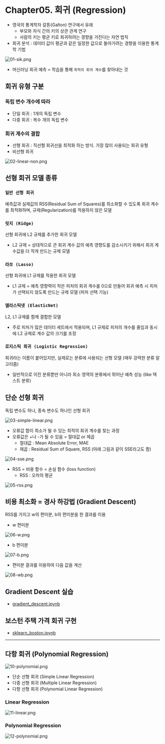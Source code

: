 # Chapter05. 회귀 (Regression)

- 영국의 통계학자 갈톤(Galton) 연구에서 유래
  - 부모와 자식 간의 키의 상관 관계 연구
  - 사람의 키는 평균 키로 회귀하려는 경향을 가진다는 자연 법칙
- 회귀 분석 : 데이터 값이 평균과 같은 일정한 값으로 돌아가려는 경향을 이용한 통계학 기법

![01-sik.png](img/01-sik.png)

- 머신러닝 회귀 예측 = 학습을 통해 `최적의 회귀 계수`를 찾아내는 것


## 회귀 유형 구분

### 독립 변수 개수에 따라
- 단일 회귀 : 1개의 독립 변수
- 다중 회귀 : 복수 개의 독립 변수


### 회귀 계수의 결합
- 선형 회귀 : 직선형 회귀선을 최적화 하는 방식. 가장 많이 사용되는 회귀 유형
- 비선형 회귀

![02-linear-non.png](img/02-linear-non.png)


## 선형 회귀 모델 종류

### `일반 선형 회귀`
예측값과 실제값의 RSS(Residual Sum of Squares)를 최소화할 수 있도록 회귀 계수를 최적화하며, 규제(Regularization)를 적용하지 않은 모델


### `릿지 (Ridge)`
선형 회귀에 L2 규제를 추가한 회귀 모델

- L2 규제 = 상대적으로 큰 회귀 계수 값의 예측 영향도를 감소시키기 위해서 회귀 계수값을 더 작게 만드는 규제 모델


### `라쏘 (Lasso)`
선형 회귀에 L1 규제를 적용한 회귀 모델

- L1 규제 = 예측 영향력이 작은 피처의 회귀 계수를 0으로 만들어 회귀 예측 시 피처가 선택되지 않도록 만드는 규제 모델 (피처 선택 기능)


### `엘라스틱넷 (ElasticNet)`
L2, L1 규제를 함께 결합한 모델

- 주로 피처가 많은 데이터 세트에서 적용되며, L1 규제로 피처의 개수를 줄임과 동시에 L2 규제로 계수 값의 크기를 조정


### `로지스틱 회귀 (Logistic Regression)`
회귀라는 이름이 붙어있지만, 실제로는 분류에 사용되는 선형 모델 (매우 강력한 분류 알고리즘)

- 일반적으로 이진 분류뿐만 아니라 희소 영역의 분류에서 뛰어난 예측 성능 (like 텍스트 분류)


## 단순 선형 회귀
독립 변수도 하나, 종속 변수도 하나인 선형 회귀

![03-simple-linear.png](img/03-simple-linear.png)

- 오류값 합이 최소가 될 수 있는 최적의 회귀 계수를 찾는 과정
- 오류값은 +나 -가 될 수 있음 = 절대값 or 제곱
  - 절대값 : Mean Absolute Error, MAE
  - 제곱 : Residual Sum of Square, RSS (아래 그림과 같이 SSE라고도 함)

![04-sse.png](img/04-sse.png)


- RSS = 비용 함수 = 손실 함수 (loss function)
  - RSS : 오차의 평균


![05-rss.png](img/05-rss.png)


## 비용 최소화 = 경사 하강법 (Gradient Descent)
RSS를 가지고 w의 편미분, b의 편미분을 한 결과를 이용


- w 편미분

![06-w.png](img/06-w.png)


- b 편미분

![07-b.png](img/07-b.png)


- 편미분 결과를 이용하여 다음 값을 계산

![08-wb.png](img/08-wb.png)


## Gradient Descent 실습
- [gradient_descent.ipynb](gradient_descent.ipynb)


## 보스턴 주택 가격 회귀 구현
- [sklearn_boston.ipynb](sklearn_boston.ipynb)


---


## 다항 회귀 (Polynomial Regression)

![10-polynomial.png](img/10-polynomial.png)

- 단순 선형 회귀 (Simple Linear Regression)
- 다중 선형 회귀 (Multiple Linear Regression)
- 다항 선형 회귀 (Polynomial Linear Regression)


### Linear Regression

![11-linear.png](img/11-linear.png)


### Polynomial Regression

![12-polynomial.png](img/12-polynomial.png)
